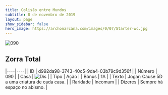 ```yaml
---
title: Colisão entre Mundos
subtitle: 8 de novembro de 2019
layout: page
show_sidebar: false
hero_image: https://archonarcana.com/images/0/07/Starter-wc.jpg
---
```


![090](https://cdn.keyforgegame.com/media/card_front/pt/452_090_W9493WF5PMFG_pt.png)

## Zorra Total

|----|----|
| ID | d992da98-3743-40c5-9da4-03b79c9d356f |
| Número | 090 |
| Casa | ![Dis](https://archonarcana.com/images/thumb/e/e8/Dis.png/22px-Dis.png "Dis") |
| Tipo | Ação |
| Bônus | 1A |
| Texto | Jogar: Cause 5D a uma criatura  de cada casa. |
| Raridade | Incomum |
| Dizeres | Sempre há espaço no abismo. |